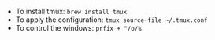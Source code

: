 - To install tmux: `brew install tmux`
- To apply the configuration: `tmux source-file ~/.tmux.conf`
- To control the windows: `prfix + "/o/%`
